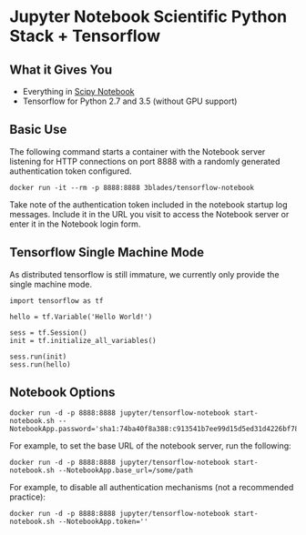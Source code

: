 # Jupyter Notebook Scientific Python Stack + Tensorflow

## What it Gives You

* Everything in [Scipy Notebook](https://github.com/3blades/notebook-servers/tree/master/scipy-notebook)
* Tensorflow for Python 2.7 and 3.5 (without GPU support)

## Basic Use

The following command starts a container with the Notebook server listening for HTTP connections on port 8888 with a randomly generated authentication token configured.

```
docker run -it --rm -p 8888:8888 3blades/tensorflow-notebook
```

Take note of the authentication token included in the notebook startup log messages. Include it in the URL you visit to access the Notebook server or enter it in the Notebook login form.

## Tensorflow Single Machine Mode

As distributed tensorflow is still immature, we currently only provide the single machine mode.

```
import tensorflow as tf

hello = tf.Variable('Hello World!')

sess = tf.Session()
init = tf.initialize_all_variables()

sess.run(init)
sess.run(hello)
```

## Notebook Options


```
docker run -d -p 8888:8888 jupyter/tensorflow-notebook start-notebook.sh --NotebookApp.password='sha1:74ba40f8a388:c913541b7ee99d15d5ed31d4226bf7838f83a50e'
```

For example, to set the base URL of the notebook server, run the following:

```
docker run -d -p 8888:8888 jupyter/tensorflow-notebook start-notebook.sh --NotebookApp.base_url=/some/path
```

For example, to disable all authentication mechanisms (not a recommended practice):

```
docker run -d -p 8888:8888 jupyter/tensorflow-notebook start-notebook.sh --NotebookApp.token=''
```
